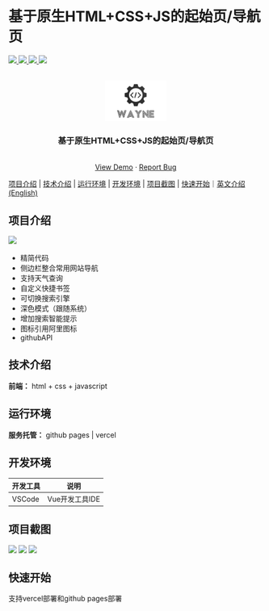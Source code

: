 # <a name="readme-top">基于原生HTML+CSS+JS的起始页/导航页</a>

<p >
   <a target="_blank" href="#">
      <img src="https://img.shields.io/hexpm/l/plug.svg"/>
      <img src="https://img.shields.io/badge/HTML-green.svg"/>
      <img src="https://img.shields.io/badge/CSS-green.svg"/>
      <img src="https://img.shields.io/badge/Javascript-green.svg"/>
   </a>
</p>

<!-- PROJECT LOGO -->
<br />
<div align="center">
  <a href="https://github.com/Wayne-HJ/personal-website">
    <img src="static/css/logo.png" alt="Logo"  height="80">
  </a>
  <h3 align="center">基于原生HTML+CSS+JS的起始页/导航页</h3>
  <!-- <p align="center">
    本项目为个人网站的vue前端 -->
    <!-- <br /> -->
    <!-- <a href="https://github.com/Wayne-HJ/navweb"><strong>Explore the docs »</strong></a> -->
    <!-- <br /> -->
    <br />
    <a href="https://wayne-hj.github.io/navweb/">View Demo</a>
    ·
    <a href="https://github.com/Wayne-HJ/navweb/issues">Report Bug</a>
    <!-- ·
    <a href="https://github.com/Wayne-HJ/navweb/issues">Request Feature</a> -->
  </p>
</div>

[项目介绍](#项目介绍) | [技术介绍](#技术介绍) | [运行环境](#运行环境) | [开发环境](#开发环境) | [项目截图](#项目截图) | [快速开始](#快速开始)｜[英文介绍(English)](README.md)
<!-- ABOUT THE PROJECT -->
## 项目介绍
![](https://cdn.jsdelivr.net/gh/Wayne-HJ/pictures@main/img/202306222136521.png)

- 精简代码
- 侧边栏整合常用网站导航
- 支持天气查询
- 自定义快捷书签
- 可切换搜索引擎
- 深色模式（跟随系统）
- 增加搜索智能提示
- 图标引用阿里图标
- githubAPI

## 技术介绍

**前端：** html + css + javascript

## 运行环境

**服务托管：** github pages | vercel

## 开发环境

|开发工具|说明|
|-|-|
|VSCode|Vue开发工具IDE|


## 项目截图

![](https://cdn.jsdelivr.net/gh/Wayne-HJ/pictures@main/img/202306222143946.png)
![](https://cdn.jsdelivr.net/gh/Wayne-HJ/pictures@main/img/202306222139981.png)
![](https://cdn.jsdelivr.net/gh/Wayne-HJ/pictures@main/img/202306222140631.png)
## 快速开始
支持vercel部署和github pages部署
